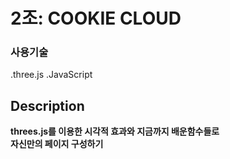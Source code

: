 # 2조: COOKIE CLOUD  
### 사용기술
.three.js
.JavaScript

## Description
**threes.js를 이용한 시각적 효과와 지금까지 배운함수들로 <br>
자신만의 페이지 구성하기**
